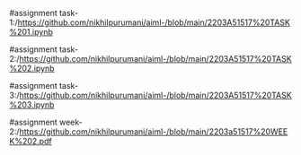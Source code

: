 #assignment task-1:/https://github.com/nikhilpurumani/aiml-/blob/main/2203A51517%20TASK%201.ipynb

#assignment task-2:/https://github.com/nikhilpurumani/aiml-/blob/main/2203A51517%20TASK%202.ipynb

#assignment task-3:/https://github.com/nikhilpurumani/aiml-/blob/main/2203A51517%20TASK%203.ipynb

#assignment week-2:/https://github.com/nikhilpurumani/aiml-/blob/main/2203a51517%20WEEK%202.pdf
